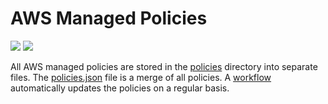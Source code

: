 # AWS Managed Policies

![](https://shields.io/date/1716791975.svg?label=last%20run)
![](https://shields.io/date/1716791975.svg?label=last%20updated)

All AWS managed policies are stored in the [policies](policies) directory into
separate files. The [policies.json](policies/policies.json) file is a merge of
all policies. A [workflow](.github/workflows/list-policies.yaml) automatically
updates the policies on a regular basis.

